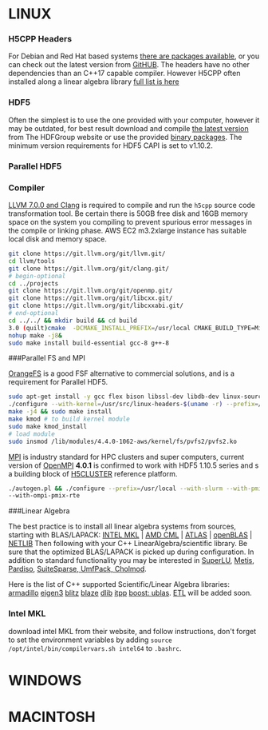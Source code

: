 # LINUX

### H5CPP Headers
For Debian and Red Hat based systems [there are packages available](http://h5cpp.org/download/), or you can check out the latest version from [GitHUB](https://github.com/steven-varga/h5cpp). The headers have no other dependencies than an C++17 capable compiler. However H5CPP often installed along a linear algebra library [full list is here](#linear-algebra)

### HDF5
Often the simplest is to use the one provided with your computer, however it may be outdated, for best result download and compile [the latest version][207] from The HDFGroup website or use the provided [binary packages][206]. The minimum version requirements for HDF5 CAPI is set to v1.10.2.

### Parallel HDF5

### Compiler
[LLVM 7.0.0 and Clang](http://llvm.org/docs/GettingStarted.html#checkout ) is required to compile and run the `h5cpp` source code transformation tool. Be certain there is 50GB free disk and 16GB memory space on the system you compiling to prevent spurious error messages in the compile or linking phase.  AWS EC2 m3.2xlarge instance has suitable local disk and memory space.
```bash
git clone https://git.llvm.org/git/llvm.git/
cd llvm/tools
git clone https://git.llvm.org/git/clang.git/
# begin-optional
cd ../projects
git clone https://git.llvm.org/git/openmp.git/
git clone https://git.llvm.org/git/libcxx.git/
git clone https://git.llvm.org/git/libcxxabi.git/
# end-optional
cd ../../ && mkdir build && cd build
3.0 (quilt)cmake  -DCMAKE_INSTALL_PREFIX=/usr/local CMAKE_BUILD_TYPE=MinSizeRel -DLLVM_TARGETS_TO_BUILD=X86 -DLLVM_USE_LINKER=gold ../llvm
nohup make -j8&
sudo make install build-essential gcc-8 g++-8
```

###Parallel FS and MPI

[OrangeFS](https://s3.amazonaws.com/download.orangefs.org/current/source/orangefs-2.9.7.tar.gz) is a good FSF alternative to commercial solutions, and is a requirement for Parallel HDF5.

```bash
sudo apt-get install -y gcc flex bison libssl-dev libdb-dev linux-source perl make autoconf linux-headers-`uname -r` zip openssl automake autoconf patch g++ libattr1-dev
./configure --with-kernel=/usr/src/linux-headers-$(uname -r) --prefix=/usr/local --enable-shared
make -j4 && sudo make install
make kmod # to build kernel module
sudo make kmod_install
# load module
sudo insmod /lib/modules/4.4.0-1062-aws/kernel/fs/pvfs2/pvfs2.ko
```

[MPI](openmpi.org) is industry standard for HPC clusters and super computers, current version of [OpenMPI][204] **4.0.1** is confirmed to work with HDF5 1.10.5 series and s a building block of [H5CLUSTER][205] reference platform.
```bash
./autogen.pl && ./configure --prefix=/usr/local --with-slurm --with-pmix=/usr/local --enable-mpi1-compatibility --with-libevent=/usr/local --with-hwloc=/usr/local 
--with-ompi-pmix-rte
```


###Linear Algebra

The best practice is to install all linear algebra systems from sources, starting with BLAS/LAPACK: 
[INTEL MKL][100] | [AMD CML][101] | [ATLAS][102] | [openBLAS][103] | [NETLIB][104] Then following with your C++ LinearAlgebra/scientific library. Be sure that the optimized BLAS/LAPACK is picked up during configuration. In addition to standard functionality you may be interested in 
[SuperLU][200], [Metis][201], [Pardiso][202], [SuiteSparse, UmfPack, Cholmod][203].

Here is the list of C++ supported Scientific/Linear Algebra libraries:
[armadillo][10] [eigen3][12] [blitz][13] [blaze][16] [dlib][15] [itpp][14] [boost: ublas][11].  [ETL][17] will be added soon.

### Intel MKL
download intel MKL from their website, and follow instructions, don't forget to set the environment variables by adding `source /opt/intel/bin/compilervars.sh intel64` to `.bashrc`.


# WINDOWS

# MACINTOSH



[10]: http://arma.sourceforge.net/
[11]: http://www.boost.org/doc/libs/1_66_0/libs/numeric/ublas/doc/index.html
[12]: http://eigen.tuxfamily.org/index.php?title=Main_Page#Documentation
[13]: https://sourceforge.net/projects/blitz/
[14]: https://sourceforge.net/projects/itpp/
[15]: http://dlib.net/linear_algebra.html
[16]: https://bitbucket.org/blaze-lib/blaze
[17]: https://github.com/wichtounet/etl

[100]: https://software.intel.com/en-us/mkl
[101]: https://en.wikipedia.org/wiki/AMD_Core_Math_Library
[102]: http://math-atlas.sourceforge.net/
[103]: https://www.openblas.net/
[104]: http://www.netlib.org/blas/

[200]: http://crd-legacy.lbl.gov/~xiaoye/SuperLU/
[201]: http://glaros.dtc.umn.edu/gkhome/metis/metis/overview
[202]: https://www.pardiso-project.org/
[203]: http://faculty.cse.tamu.edu/davis/suitesparse.html
[204]: https://www.open-mpi.org/software/ompi/v4.0/
[205]: http://cluster.vargaconsulting.ca/
[206]: https://www.hdfgroup.org/downloads/hdf5/
[207]: https://www.hdfgroup.org/downloads/hdf5/source-code/

